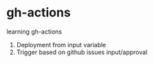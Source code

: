 # gh-actions
learning gh-actions

1. Deployment from input variable
2. Trigger based on github issues input/approval
